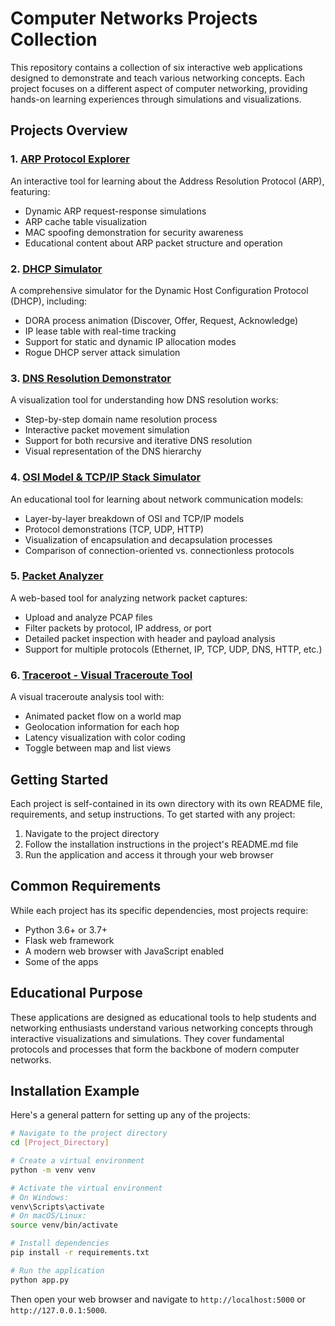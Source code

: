 # Computer Networks Projects Collection

This repository contains a collection of six interactive web applications designed to demonstrate and teach various networking concepts. Each project focuses on a different aspect of computer networking, providing hands-on learning experiences through simulations and visualizations.

## Projects Overview

### 1. [ARP Protocol Explorer](./ARP_Project)
An interactive tool for learning about the Address Resolution Protocol (ARP), featuring:
- Dynamic ARP request-response simulations
- ARP cache table visualization
- MAC spoofing demonstration for security awareness
- Educational content about ARP packet structure and operation

### 2. [DHCP Simulator](./DHCP_Project)
A comprehensive simulator for the Dynamic Host Configuration Protocol (DHCP), including:
- DORA process animation (Discover, Offer, Request, Acknowledge)
- IP lease table with real-time tracking
- Support for static and dynamic IP allocation modes
- Rogue DHCP server attack simulation

### 3. [DNS Resolution Demonstrator](./DNS%20Resolution%20Demonstrator)
A visualization tool for understanding how DNS resolution works:
- Step-by-step domain name resolution process
- Interactive packet movement simulation
- Support for both recursive and iterative DNS resolution
- Visual representation of the DNS hierarchy

### 4. [OSI Model & TCP/IP Stack Simulator](./OSI_Project)
An educational tool for learning about network communication models:
- Layer-by-layer breakdown of OSI and TCP/IP models
- Protocol demonstrations (TCP, UDP, HTTP)
- Visualization of encapsulation and decapsulation processes
- Comparison of connection-oriented vs. connectionless protocols

### 5. [Packet Analyzer](./Packet%20Analyzer)
A web-based tool for analyzing network packet captures:
- Upload and analyze PCAP files
- Filter packets by protocol, IP address, or port
- Detailed packet inspection with header and payload analysis
- Support for multiple protocols (Ethernet, IP, TCP, UDP, DNS, HTTP, etc.)

### 6. [Traceroot - Visual Traceroute Tool](./Traceroot)
A visual traceroute analysis tool with:
- Animated packet flow on a world map
- Geolocation information for each hop
- Latency visualization with color coding
- Toggle between map and list views

## Getting Started

Each project is self-contained in its own directory with its own README file, requirements, and setup instructions. To get started with any project:

1. Navigate to the project directory
2. Follow the installation instructions in the project's README.md file
3. Run the application and access it through your web browser

## Common Requirements

While each project has its specific dependencies, most projects require:
- Python 3.6+ or 3.7+
- Flask web framework
- A modern web browser with JavaScript enabled
- Some of the apps 

## Educational Purpose

These applications are designed as educational tools to help students and networking enthusiasts understand various networking concepts through interactive visualizations and simulations. They cover fundamental protocols and processes that form the backbone of modern computer networks.

## Installation Example

Here's a general pattern for setting up any of the projects:

```bash
# Navigate to the project directory
cd [Project_Directory]

# Create a virtual environment
python -m venv venv

# Activate the virtual environment
# On Windows:
venv\Scripts\activate
# On macOS/Linux:
source venv/bin/activate

# Install dependencies
pip install -r requirements.txt

# Run the application
python app.py
```

Then open your web browser and navigate to `http://localhost:5000` or `http://127.0.0.1:5000`.
